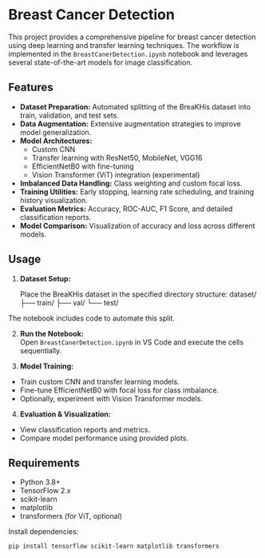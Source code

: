 # Breast Cancer Detection

This project provides a comprehensive pipeline for breast cancer detection using deep learning and transfer learning techniques. The workflow is implemented in the `BreastCanerDetection.ipynb` notebook and leverages several state-of-the-art models for image classification.

## Features

- **Dataset Preparation:** Automated splitting of the BreaKHis dataset into train, validation, and test sets.
- **Data Augmentation:** Extensive augmentation strategies to improve model generalization.
- **Model Architectures:** 
  - Custom CNN
  - Transfer learning with ResNet50, MobileNet, VGG16
  - EfficientNetB0 with fine-tuning
  - Vision Transformer (ViT) integration (experimental)
- **Imbalanced Data Handling:** Class weighting and custom focal loss.
- **Training Utilities:** Early stopping, learning rate scheduling, and training history visualization.
- **Evaluation Metrics:** Accuracy, ROC-AUC, F1 Score, and detailed classification reports.
- **Model Comparison:** Visualization of accuracy and loss across different models.

## Usage

1. **Dataset Setup:**  

   Place the BreaKHis dataset in the specified directory structure:
   dataset/
   ├── train/ 
   ├── val/ 
   └── test/

The notebook includes code to automate this split.

2. **Run the Notebook:**  
Open `BreastCanerDetection.ipynb` in VS Code and execute the cells sequentially.

3. **Model Training:**  
- Train custom CNN and transfer learning models.
- Fine-tune EfficientNetB0 with focal loss for class imbalance.
- Optionally, experiment with Vision Transformer models.

4. **Evaluation & Visualization:**  
- View classification reports and metrics.
- Compare model performance using provided plots.

## Requirements

- Python 3.8+
- TensorFlow 2.x
- scikit-learn
- matplotlib
- transformers (for ViT, optional)

Install dependencies:
```bash
pip install tensorflow scikit-learn matplotlib transformers